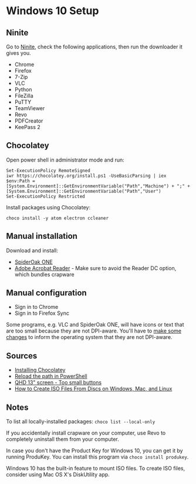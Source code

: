 # Windows 10 Setup

## Ninite

Go to [Ninite](https://ninite.com), check the following applications, then run the downloader it gives you.

- Chrome
- Firefox
- 7-Zip
- VLC
- Python
- FileZilla
- PuTTY
- TeamViewer
- Revo
- PDFCreator
- KeePass 2

## Chocolatey

Open power shell in administrator mode and run:

```
Set-ExecutionPolicy RemoteSigned
iwr https://chocolatey.org/install.ps1 -UseBasicParsing | iex
$env:Path = [System.Environment]::GetEnvironmentVariable("Path","Machine") + ";" + [System.Environment]::GetEnvironmentVariable("Path","User")
Set-ExecutionPolicy Restricted
```

Install packages using Chocolatey:

```
choco install -y atom electron ccleaner
```

## Manual installation

Download and install:

- [SpiderOak ONE](https://spideroak.com/opendownload)
- [Adobe Acrobat Reader](https://get.adobe.com/reader/otherversions/) - Make sure to avoid the Reader DC option, which bundles crapware

## Manual configuration

- Sign in to Chrome
- Sign in to Firefox Sync

Some programs, e.g. VLC and SpiderOak ONE, will have icons or text that are too small because they are not DPI-aware. You'll have to [make some changes](dpi-aware.md) to inform the operating system that they are not DPI-aware. 

## Sources

- [Installing Chocolatey](https://chocolatey.org/install)
- [Reload the path in PowerShell](http://stackoverflow.com/questions/17794507/reload-the-path-in-powershell)
- [QHD 13" screen - Too small buttons](https://forum.videolan.org/viewtopic.php?t=121272)
- [How to Create ISO Files From Discs on Windows, Mac, and Linux](http://www.howtogeek.com/228886/how-to-create-iso-files-from-discs-on-windows-mac-and-linux/)

## Notes

To list all locally-installed packages: `choco list --local-only`

If you accidentally install crapware on your computer, use Revo to completely uninstall them from your computer.

In case you don't have the Product Key for Windows 10, you can get it by running ProduKey. You can install this program via `choco install produkey`.

Windows 10 has the built-in feature to mount ISO files. To create ISO files, consider using Mac OS X's DiskUtility app.
